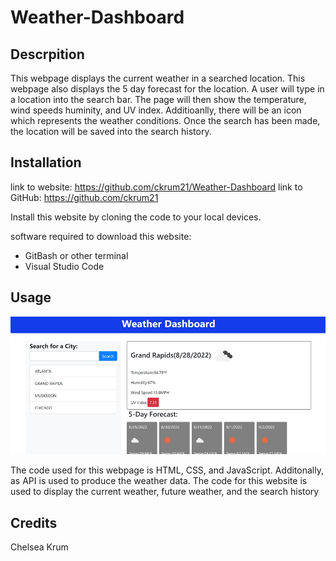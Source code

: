 # Weather-Dashboard

## Descrpition 
This webpage displays the current weather in a searched location. This webpage also displays the 5 day forecast for the location. A user will type in a location into the search bar. The page will then show the temperature, wind speeds huminity, and UV index. Additioanlly, there will be an icon which represents the weather conditions. Once the search has been made, the location will be saved into the search history.

## Installation
link to website: https://github.com/ckrum21/Weather-Dashboard
link to GitHub: https://github.com/ckrum21 

Install this website by cloning the code to your local devices.

software required to download this website:
* GitBash or other terminal
* Visual Studio Code


## Usage
![](./assets/images/Picture1.jpg)

The code used for this webpage is HTML, CSS, and JavaScript. Additonally, as API is used to produce the weather data. The code for this website is used to display the current weather, future weather, and the search history

## Credits
Chelsea Krum 